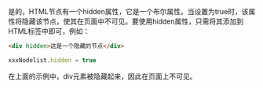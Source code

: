 是的，HTML节点有一个hidden属性，它是一个布尔属性。当设置为true时，该属性将隐藏该节点，使其在页面中不可见。要使用hidden属性，只需将其添加到HTML标签中即可，例如：

```html
<div hidden>这是一个隐藏的节点</div>
```

```js
xxxNodelist.hidden = true
```

在上面的示例中，div元素被隐藏起来，因此在页面上不可见。

